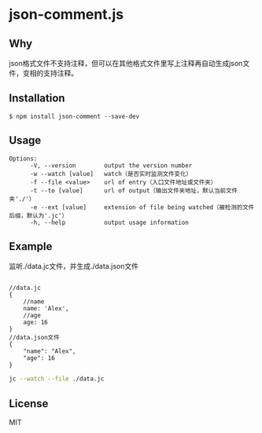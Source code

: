 # json-comment.js

## Why

json格式文件不支持注释，但可以在其他格式文件里写上注释再自动生成json文件，变相的支持注释。

## Installation

    $ npm install json-comment --save-dev

## Usage


```  
Options:
      -V, --version        output the version number
      -w --watch [value]   watch（是否实时监测文件变化）
      -f --file <value>    url of entry（入口文件地址或文件夹）
      -t --to [value]      url of output（输出文件夹地址，默认当前文件夹'./'）
      -e --ext [value]     extension of file being watched（被检测的文件后缀，默认为'.jc'）
      -h, --help           output usage information
```


## Example

监听./data.jc文件，并生成./data.json文件

```data.jc

//data.jc
{
    //name
    name: 'Alex',
    //age
    age: 16
}
//data.json文件
{
    "name": "Alex",
    "age": 16
}
```

```bash
jc --watch --file ./data.jc
```

## License

MIT
